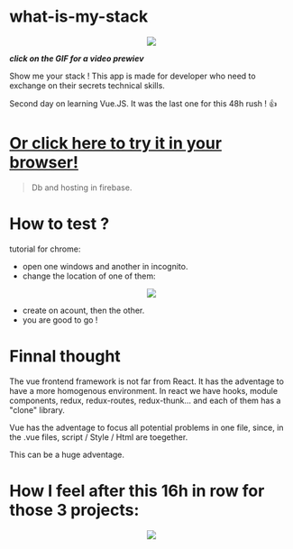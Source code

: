 # what-is-my-stack

<p align="center">
<a href="https://res.cloudinary.com/duydvdaxd/video/upload/v1584300452/Vue-Sprint/what_is_my_stack_1_xpxz5m.mp4"><img src="https://res.cloudinary.com/duydvdaxd/image/upload/v1584301547/Vue-Sprint/what_is_my_stack_1_eqvrmw.gif"></a>
</p>

***click on the GIF for a video prewiev***

Show me your stack !
This app is made for developer who need to exchange on their secrets technical skills.

Second day on learning Vue.JS.
It was the last one for this 48h rush ! 👍

# <a class='text-center' href="https://what-is-my-stack.firebaseapp.com/login">Or click here to try it in your browser!</a>
> Db and hosting in firebase.

# How to test ?
tutorial for chrome:
- open one windows and another in incognito. 
- change the location of one of them:

<p align="center">
  <img src="https://res.cloudinary.com/duydvdaxd/image/upload/v1584302341/Vue-Sprint/changelocation_zwoii4.gif">
</p>

- create on acount, then the other.
- you are good to go !

# Finnal thought
The vue frontend framework is not far from React. It has the adventage to have a more homogenous environment. In react we have hooks, module components, redux, redux-routes, redux-thunk... and each of them has a "clone" library.

Vue has the adventage to focus all potential problems in one file, since, in the .vue files, script / Style / Html are toegether.

This can be a huge adventage.

# How I feel after this 16h in row for those 3 projects:

<p align="center">
<img src="https://media2.giphy.com/media/QDnqKvag6AqdO/source.gif">
</p>
